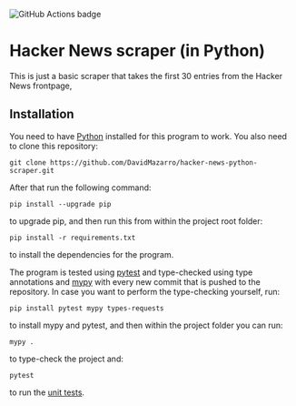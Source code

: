 ![GitHub Actions badge](https://github.com/DavidMazarro/hacker-news-python-scraper/actions/workflows/python-testing.yml/badge.svg)
# Hacker News scraper (in Python)
This is just a basic scraper that takes the first 30 entries from the Hacker News frontpage,

## Installation

You need to have [Python](https://www.python.org/) installed for this program to work. 
You also need to clone this repository:
```console
git clone https://github.com/DavidMazarro/hacker-news-python-scraper.git
```

After that run the following command:
```console
pip install --upgrade pip
```
to upgrade pip, and then run this from within the project root folder:
```console
pip install -r requirements.txt
```
to install the dependencies for the program.

The program is tested using [pytest](https://pytest.org/) and type-checked using type annotations
and [mypy](http://mypy-lang.org/) with every new commit that is
pushed to the repository. In case you want to perform the type-checking yourself, run:
```console
pip install pytest mypy types-requests
```
to install mypy and pytest, and then within the project folder you can run:
```console
mypy .
```
to type-check the project and:
```console
pytest
```
to run the [unit tests](./src/tests/).
